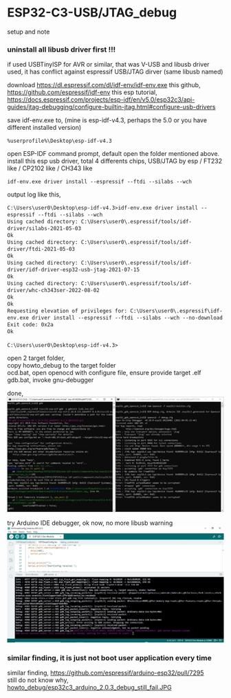 # ESP32-C3-USB/JTAG_debug
setup and note

### uninstall all libusb driver first !!!
if used USBTinyISP for AVR or similar, that was V-USB and libusb driver used, it has conflict against espressif USB/JTAG dirver (same libusb named)

download https://dl.espressif.com/dl/idf-env/idf-env.exe
this github, https://github.com/espressif/idf-env
this esp tutorial, https://docs.espressif.com/projects/esp-idf/en/v5.0/esp32c3/api-guides/jtag-debugging/configure-builtin-jtag.html#configure-usb-drivers

save idf-env.exe to, (mine is esp-idf-v4.3, perhaps the 5.0 or you have different installed version)  
```
%userprofile%\Desktop\esp-idf-v4.3
```

open ESP-IDF command prompt, default open the folder mentioned above.  
install this esp usb driver, total 4 differents chips, USB/JTAG by esp / FT232 like / CP2102 like / CH343 like 
```
idf-env.exe driver install --espressif --ftdi --silabs --wch
```

output log like this,
```
C:\Users\user0\Desktop\esp-idf-v4.3>idf-env.exe driver install --espressif --ftdi --silabs --wch
Using cached directory: C:\Users\user0\.espressif/tools/idf-driver/silabs-2021-05-03
Ok
Using cached directory: C:\Users\user0\.espressif/tools/idf-driver/ftdi-2021-05-03
Ok
Using cached directory: C:\Users\user0\.espressif/tools/idf-driver/idf-driver-esp32-usb-jtag-2021-07-15
Ok
Using cached directory: C:\Users\user0\.espressif/tools/idf-driver/whc-ch343ser-2022-08-02
Ok
Ok
Requesting elevation of privileges for: C:\Users\user0\.espressif\idf-env.exe driver install --espressif --ftdi --silabs --wch --no-download
Exit code: 0x2a
Ok

C:\Users\user0\Desktop\esp-idf-v4.3>
```


open 2 target folder,   
copy howto_debug to the target folder  
ocd.bat, open openocd with configure file, ensure provide target .elf  
gdb.bat, invoke gnu-debugger  

done,  
![howto_debug/esp32c3_openocd_gdb_debug.JPG](howto_debug/esp32c3_openocd_gdb_debug.JPG)  


try Arduino IDE debugger, ok now, no more libusb warning
![howto_debug/esp32c3_arduino_2.0.3_debug.JPG](howto_debug/esp32c3_arduino_2.0.3_debug.JPG)  


### similar finding, it is just not boot user application every time
similar finding, https://github.com/espressif/arduino-esp32/pull/7295  
still do not know why, 
[howto_debug/esp32c3_arduino_2.0.3_debug_still_fail.JPG](howto_debug/esp32c3_arduino_2.0.3_debug_still_fail.JPG)

